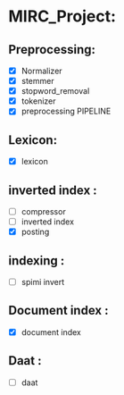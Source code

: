 # MIRC_Project:


## Preprocessing: 
- [x] Normalizer
- [x] stemmer
- [x] stopword_removal
- [x] tokenizer 
- [x] preprocessing PIPELINE

## Lexicon: 
- [x] lexicon

## inverted index : 
- [ ] compressor
- [ ] inverted index
- [x] posting

## indexing :
- [ ] spimi invert

## Document index :
- [x] document index

## Daat :
- [ ] daat
